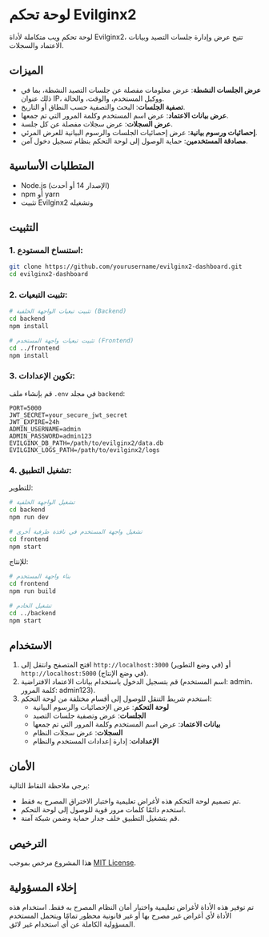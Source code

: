 # لوحة تحكم Evilginx2

لوحة تحكم ويب متكاملة لأداة Evilginx2، تتيح عرض وإدارة جلسات التصيد وبيانات الاعتماد والسجلات.

## الميزات

- **عرض الجلسات النشطة**: عرض معلومات مفصلة عن جلسات التصيد النشطة، بما في ذلك عنوان IP، ووكيل المستخدم، والوقت، والحالة.
- **تصفية الجلسات**: البحث والتصفية حسب النطاق أو التاريخ.
- **عرض بيانات الاعتماد**: عرض اسم المستخدم وكلمة المرور التي تم جمعها.
- **عرض السجلات**: عرض سجلات مفصلة عن كل جلسة.
- **إحصائيات ورسوم بيانية**: عرض إحصائيات الجلسات والرسوم البيانية للعرض المرئي.
- **مصادقة المستخدمين**: حماية الوصول إلى لوحة التحكم بنظام تسجيل دخول آمن.

## المتطلبات الأساسية

- Node.js (الإصدار 14 أو أحدث)
- npm أو yarn
- تثبيت Evilginx2 وتشغيله

## التثبيت

### 1. استنساخ المستودع:

```bash
git clone https://github.com/yourusername/evilginx2-dashboard.git
cd evilginx2-dashboard
```

### 2. تثبيت التبعيات:

```bash
# تثبيت تبعيات الواجهة الخلفية (Backend)
cd backend
npm install

# تثبيت تبعيات واجهة المستخدم (Frontend)
cd ../frontend
npm install
```

### 3. تكوين الإعدادات:

قم بإنشاء ملف `.env` في مجلد `backend`:

```
PORT=5000
JWT_SECRET=your_secure_jwt_secret
JWT_EXPIRE=24h
ADMIN_USERNAME=admin
ADMIN_PASSWORD=admin123
EVILGINX_DB_PATH=/path/to/evilginx2/data.db
EVILGINX_LOGS_PATH=/path/to/evilginx2/logs
```

### 4. تشغيل التطبيق:

للتطوير:

```bash
# تشغيل الواجهة الخلفية
cd backend
npm run dev

# تشغيل واجهة المستخدم في نافذة طرفية أخرى
cd frontend
npm start
```

للإنتاج:

```bash
# بناء واجهة المستخدم
cd frontend
npm run build

# تشغيل الخادم
cd ../backend
npm start
```

## الاستخدام

1. افتح المتصفح وانتقل إلى `http://localhost:3000` (في وضع التطوير) أو `http://localhost:5000` (في وضع الإنتاج).
2. قم بتسجيل الدخول باستخدام بيانات الاعتماد الافتراضية (اسم المستخدم: admin، كلمة المرور: admin123).
3. استخدم شريط التنقل للوصول إلى أقسام مختلفة من لوحة التحكم:
   - **لوحة التحكم**: عرض الإحصائيات والرسوم البيانية
   - **الجلسات**: عرض وتصفية جلسات التصيد
   - **بيانات الاعتماد**: عرض اسم المستخدم وكلمة المرور التي تم جمعها
   - **السجلات**: عرض سجلات النظام
   - **الإعدادات**: إدارة إعدادات المستخدم والنظام

## الأمان

يرجى ملاحظة النقاط التالية:

- تم تصميم لوحة التحكم هذه لأغراض تعليمية واختبار الاختراق المصرح به فقط.
- استخدم دائمًا كلمات مرور قوية للوصول إلى لوحة التحكم.
- قم بتشغيل التطبيق خلف جدار حماية وضمن شبكة آمنة.

## الترخيص

هذا المشروع مرخص بموجب [MIT License](LICENSE).

## إخلاء المسؤولية

تم توفير هذه الأداة لأغراض تعليمية واختبار أمان النظام المصرح به فقط. استخدام هذه الأداة لأي أغراض غير مصرح بها أو غير قانونية محظور تمامًا ويتحمل المستخدم المسؤولية الكاملة عن أي استخدام غير لائق. 